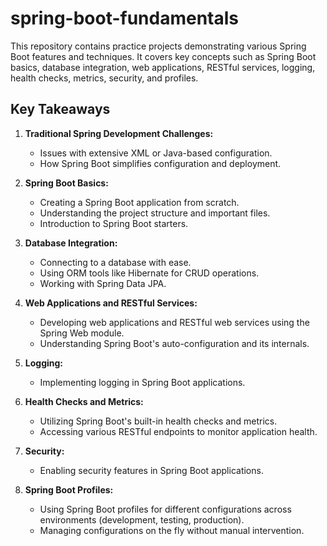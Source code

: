 # spring-boot-fundamentals
This repository contains practice projects demonstrating various Spring Boot features and techniques. It covers key concepts such as Spring Boot basics, database integration, web applications, RESTful services, logging, health checks, metrics, security, and profiles.

## Key Takeaways

1. **Traditional Spring Development Challenges:**
   - Issues with extensive XML or Java-based configuration.
   - How Spring Boot simplifies configuration and deployment.

2. **Spring Boot Basics:**
   - Creating a Spring Boot application from scratch.
   - Understanding the project structure and important files.
   - Introduction to Spring Boot starters.

3. **Database Integration:**
   - Connecting to a database with ease.
   - Using ORM tools like Hibernate for CRUD operations.
   - Working with Spring Data JPA.

4. **Web Applications and RESTful Services:**
   - Developing web applications and RESTful web services using the Spring Web module.
   - Understanding Spring Boot's auto-configuration and its internals.

5. **Logging:**
   - Implementing logging in Spring Boot applications.

6. **Health Checks and Metrics:**
   - Utilizing Spring Boot's built-in health checks and metrics.
   - Accessing various RESTful endpoints to monitor application health.

7. **Security:**
   - Enabling security features in Spring Boot applications.

8. **Spring Boot Profiles:**
   - Using Spring Boot profiles for different configurations across environments (development, testing, production).
   - Managing configurations on the fly without manual intervention.
